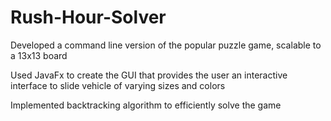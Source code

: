 # Rush-Hour-Solver

Developed a command line version of the popular puzzle game, scalable to a 13x13 board 

Used JavaFx to create the GUI that provides the user an interactive interface to slide vehicle of varying sizes and colors 

Implemented backtracking algorithm to efficiently solve the game
